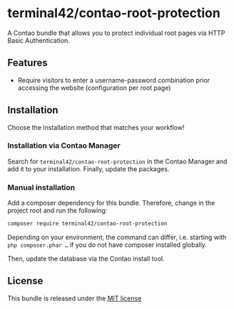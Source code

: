 # terminal42/contao-root-protection

A Contao bundle that allows you to protect individual root pages via HTTP Basic Authentication.


## Features

- Require visitors to enter a username-password combination prior accessing the website (configuration per root page)


## Installation

Choose the installation method that matches your workflow!


### Installation via Contao Manager

Search for `terminal42/contao-root-protection` in the Contao Manager and add it to your installation. Finally,
update the packages.

### Manual installation

Add a composer dependency for this bundle. Therefore, change in the project root and run the following:

```bash
composer require terminal42/contao-root-protection
```

Depending on your environment, the command can differ, i.e. starting with `php composer.phar …` if you do not have
composer installed globally.

Then, update the database via the Contao install tool.


## License

This bundle is released under the [MIT license](LICENSE)

